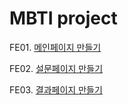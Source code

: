 # MBTI project

FE01. [메인페이지 만들기](https://sincerity.tistory.com/350)

FE02. [설문페이지 만들기](https://sincerity.tistory.com/351)

FE03. [결과페이지 만들기](https://sincerity.tistory.com/353)
